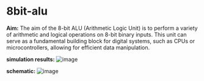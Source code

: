 # 8bit-alu
**Aim:** The aim of the 8-bit ALU (Arithmetic Logic Unit) is to perform a variety of arithmetic and logical 
operations on 8-bit binary inputs. This unit can serve as a fundamental building block for digital 
systems, such as CPUs or microcontrollers, allowing for efficient data manipulation. 

**simulation results:**
![image](https://github.com/user-attachments/assets/5df7f828-72c1-4901-aa24-fe81849ab78d)

**schematic:**
![image](https://github.com/user-attachments/assets/41c7e65b-fc64-4b64-9bc9-a5c6fc9b607c)
